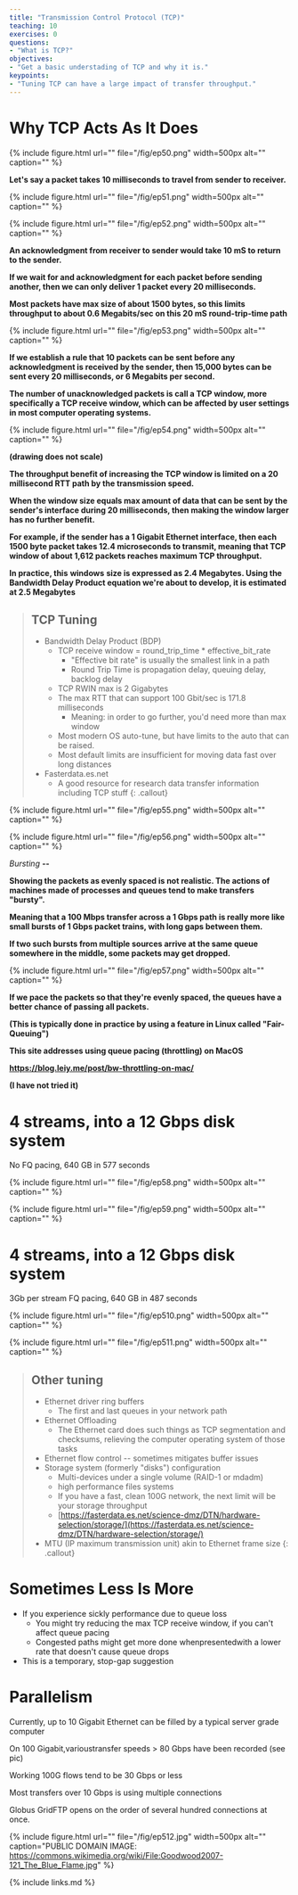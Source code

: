 ```yaml
---
title: "Transmission Control Protocol (TCP)"
teaching: 10
exercises: 0
questions:
- "What is TCP?"
objectives:
- "Get a basic understading of TCP and why it is."
keypoints:
- "Tuning TCP can have a large impact of transfer throughput."
---
```


# Why TCP Acts As It Does

{% include figure.html url="" 
   file="/fig/ep50.png" width=500px alt="" caption="" %}

__Let's say a packet takes 10 milliseconds to travel from sender to receiver.__

{% include figure.html url="" 
   file="/fig/ep51.png" width=500px alt="" caption="" %}

{% include figure.html url="" 
   file="/fig/ep52.png" width=500px alt="" caption="" %}

__An acknowledgment from receiver to sender would take 10 mS to return to the sender.__

__If we wait for and acknowledgment for each packet before sending another\, then we can only deliver 1 packet every 20 milliseconds.__

__Most packets have max size of about 1500 bytes, so this limits throughput to about 0\.6 Megabits/sec on this 20 mS round-trip-time path__

{% include figure.html url=""
   file="/fig/ep53.png" width=500px alt="" caption="" %}

__If we establish a rule that 10 packets can be sent before any acknowledgment is received by the sender, then 15,000 bytes can be sent every 20 milliseconds, or 6 Megabits per second.__

__The number of unacknowledged packets is call a TCP window\, more specifically a TCP receive window, which can be affected by user settings in most computer operating systems.__

{% include figure.html url="" 
   file="/fig/ep54.png" width=500px alt="" caption="" %}

__(drawing does not scale)__

__The throughput benefit of increasing the TCP window is limited on a 20 millisecond RTT path by the transmission speed.__

__When the window size equals max amount of data that can be sent by the sender's interface during 20 milliseconds, then making the window larger has no further benefit.__

__For example\, if the sender has a 1 Gigabit Ethernet interface\, then each 1500 byte packet takes 12.4 microseconds to transmit\, meaning that TCP window of about 1,612 packets reaches maximum TCP throughput.__

__In practice, this__  __windows__  __size is expressed as 2\.4 Megabytes\. Using the Bandwidth Delay Product equation we're about to develop\, it is estimated at 2\.5 Megabytes__

> ## TCP Tuning
> * Bandwidth Delay Product (BDP)
>   * TCP receive window = round_trip_time * effective_bit_rate
>     * "Effective bit rate" is usually the smallest link in a path
>     * Round Trip Time is propagation delay\, queuing delay\, backlog delay
>   * TCP RWIN max is 2 Gigabytes
>   * The max RTT that can support 100 Gbit/sec is 171\.8 milliseconds
>     * Meaning: in order to go further\, you'd need more than max window
>   * Most modern OS auto\-tune, but have limits to the auto that can be raised\.
>   * Most default limits are insufficient for moving data fast over long distances
> * Fasterdata\.es\.net
>   * A good resource for research data transfer information including TCP stuff
{: .callout}

{% include figure.html url="" 
   file="/fig/ep55.png" width=500px alt="" caption="" %}

{% include figure.html url="" 
   file="/fig/ep56.png" width=500px alt="" caption="" %}

_Bursting_  __--__

__Showing the packets as evenly spaced is not realistic. The actions of machines made of processes and queues tend to make transfers "bursty".__

__Meaning that a 100 Mbps transfer across a 1 Gbps path is really more like small bursts of 1 Gbps packet trains, with long gaps between them.__

__If two such bursts from multiple sources arrive at the same queue somewhere in the middle, some packets may get dropped.__

{% include figure.html url="" 
   file="/fig/ep57.png" width=500px alt="" caption="" %}

__If we pace the packets so that they're evenly spaced, the queues have a better chance of passing all packets\.__

__\(This is typically done in practice by using a feature in Linux called "Fair-Queuing")__

__This site addresses using queue pacing (throttling) on MacOS__

__https://blog.leiy.me/post/bw-throttling-on-mac/__

__(I have not tried it)__

# 4 streams, into a 12 Gbps disk system
No FQ pacing, 640 GB in 577 seconds

{% include figure.html url=""
   file="/fig/ep58.png" width=500px alt="" caption="" %}

{% include figure.html url="" 
   file="/fig/ep59.png" width=500px alt="" caption="" %}

# 4 streams, into a 12 Gbps disk system
3Gb per stream FQ pacing, 640 GB in 487 seconds

{% include figure.html url="" 
   file="/fig/ep510.png" width=500px alt="" caption="" %}

{% include figure.html url="" 
   file="/fig/ep511.png" width=500px alt="" caption="" %}

> ## Other tuning
> * Ethernet driver ring buffers
>   * The first and last queues in your network path
> * Ethernet Offloading
>   * The Ethernet card does such things as TCP segmentation and checksums, relieving the computer operating system of those tasks
> * Ethernet flow control -- sometimes mitigates buffer issues
> * Storage system (formerly "disks") configuration
>   * Multi\-devices under a single volume (RAID-1 or mdadm\)
>   * high performance files systems
>   * If you have a fast, clean 100G network\, the next limit will be your storage throughput
>   * [https://fasterdata.es.net/science-dmz/DTN/hardware-selection/storage/](https://fasterdata.es.net/science-dmz/DTN/hardware-selection/storage/)
> * MTU (IP maximum transmission unit) akin to Ethernet frame size
{: .callout}

# Sometimes Less Is More

* If you experience sickly performance due to queue loss
  * You might try reducing the max TCP receive window\, if you can't affect queue pacing
  * Congested paths might get more done whenpresentedwith a lower rate that doesn't cause queue drops
* This is a temporary, stop-gap suggestion

# Parallelism

Currently, up to 10 Gigabit Ethernet can be filled by a typical server grade computer

On 100 Gigabit,varioustransfer speeds > 80 Gbps have been recorded (see pic)

Working 100G flows tend to be 30 Gbps or less

Most transfers over 10 Gbps is using multiple connections

Globus GridFTP opens on the order of several hundred connections at once.

{% include figure.html url=""
   file="/fig/ep512.jpg" width=500px alt="" caption="PUBLIC DOMAIN IMAGE: https://commons.wikimedia.org/wiki/File:Goodwood2007-121_The_Blue_Flame.jpg" %}

{% include links.md %}
